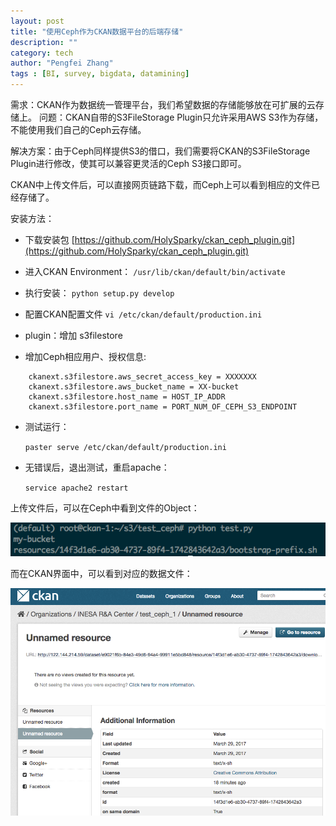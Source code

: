 ```yaml
---
layout: post
title: "使用Ceph作为CKAN数据平台的后端存储"
description: ""
category: tech
author: "Pengfei Zhang"
tags : [BI, survey, bigdata, datamining]
---
```


需求：CKAN作为数据统一管理平台，我们希望数据的存储能够放在可扩展的云存储上。
问题：CKAN自带的S3FileStorage Plugin只允许采用AWS S3作为存储，不能使用我们自己的Ceph云存储。


解决方案：由于Ceph同样提供S3的借口，我们需要将CKAN的S3FileStorage Plugin进行修改，使其可以兼容更灵活的Ceph S3接口即可。


CKAN中上传文件后，可以直接网页链路下载，而Ceph上可以看到相应的文件已经存储了。

安装方法：

* 下载安装包 [https://github.com/HolySparky/ckan_ceph_plugin.git](https://github.com/HolySparky/ckan_ceph_plugin.git)

* 进入CKAN Environment：
`/usr/lib/ckan/default/bin/activate`

* 执行安装：
`python setup.py develop`

* 配置CKAN配置文件 
``vi /etc/ckan/default/production.ini``

* plugin：增加 s3filestore
* 增加Ceph相应用户、授权信息:

```ckanext.s3filestore.aws_access_key_id = XXXX
    ckanext.s3filestore.aws_secret_access_key = XXXXXXX 
    ckanext.s3filestore.aws_bucket_name = XX-bucket
    ckanext.s3filestore.host_name = HOST_IP_ADDR
    ckanext.s3filestore.port_name = PORT_NUM_OF_CEPH_S3_ENDPOINT
```


* 测试运行：
    
    `paster serve /etc/ckan/default/production.ini`

* 无错误后，退出测试，重启apache：

    `service apache2 restart`


上传文件后，可以在Ceph中看到文件的Object：

![ceph_obj](https://github.com/HolySparky/Pictures/blob/master/inesa/ckan_ceph_s3_api_test?raw=true)


而在CKAN界面中，可以看到对应的数据文件：

![ckan_file](https://github.com/HolySparky/Pictures/blob/master/inesa/ckan_ceph_result?raw=true)




